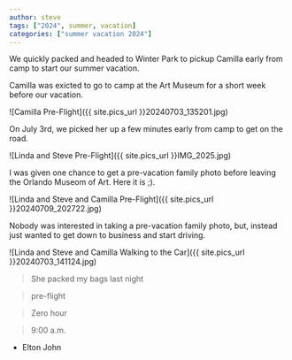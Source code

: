 ```yaml
---
author: steve
tags: ["2024", summer, vacation]
categories: ["summer vacation 2024"]
---
```

We quickly packed and headed to Winter Park to pickup Camilla early from camp to start our summer vacation.  

Camilla was exicted to go to camp at the Art Museum for a short week before our vacation.  

![Camilla Pre-Flight]({{ site.pics_url }}20240703_135201.jpg)

On July 3rd, we picked her up a few minutes early from camp to get on the road.  

![Linda and Steve Pre-Flight]({{ site.pics_url }}IMG_2025.jpg)

I was given one chance to get a pre-vacation family photo before leaving the Orlando Museom of Art.  Here it is ;).  

![Linda and Steve and Camilla Pre-Flight]({{ site.pics_url }}20240709_202722.jpg)  

Nobody was interested in taking a pre-vacation family photo, but, instead just wanted to get down to business and start driving.  

![Linda and Steve and Camilla Walking to the Car]({{ site.pics_url }}20240703_141124.jpg)  
  
>She packed my bags last night

>pre-flight

>Zero hour  

>9:00 a.m.  

- Elton John
